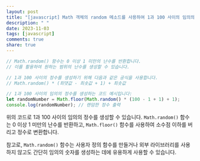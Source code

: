 ```yaml
---
layout: post
title: "[javascript] Math 객체의 random 메소드를 사용하여 1과 100 사이의 임의의 정수를 생성하는 방법은 무엇인가요?"
description: " "
date: 2023-11-03
tags: [javascript]
comments: true
share: true
---
```


```javascript
// Math.random() 함수는 0 이상 1 미만의 난수를 반환합니다.
// 이를 활용하여 원하는 범위의 난수를 생성할 수 있습니다.

// 1과 100 사이의 정수를 생성하기 위해 다음과 같은 공식을 사용합니다.
// Math.random() * (최댓값 - 최솟값 + 1) + 최솟값

// 1과 100 사이의 임의의 정수를 생성하는 코드 예시입니다:
let randomNumber = Math.floor(Math.random() * (100 - 1 + 1) + 1);
console.log(randomNumber); // 랜덤한 정수 출력
```

위의 코드로 1과 100 사이의 임의의 정수를 생성할 수 있습니다. `Math.random()` 함수는 0 이상 1 미만의 난수를 반환하고, `Math.floor()` 함수를 사용하여 소수점 이하를 버리고 정수로 변환합니다.

참고로, `Math.random()` 함수는 사용자 정의 함수를 만들거나 외부 라이브러리를 사용하지 않고도 간단히 임의의 숫자를 생성하는 데에 유용하게 사용할 수 있습니다.